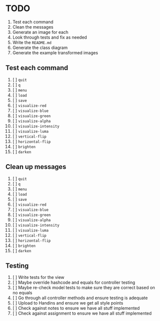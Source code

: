 # TODO

1. Test each command
2. Clean the messages
3. Generate an image for each
4. Look through tests and fix as needed
5. Write the `README.md`
6. Generate the class diagram
7. Generate the example transformed images

## Test each command

1. [ ] `quit`
2. [ ] `q`
3. [ ] `menu`
4. [ ] `load`
5. [ ] `save`
6. [ ] `visualize-red`
7. [ ] `visualize-blue`
8. [ ] `visualize-green`
9. [ ] `visualize-alpha`
10. [ ] `visualize-intensity`
11. [ ] `visualize-luma`
12. [ ] `vertical-flip`
13. [ ] `horizontal-flip`
14. [ ] `brighten`
15. [ ] `darken`

## Clean up messages

1. [ ] `quit`
2. [ ] `q`
3. [ ] `menu`
4. [ ] `load`
5. [ ] `save`
6. [ ] `visualize-red`
7. [ ] `visualize-blue`
8. [ ] `visualize-green`
9. [ ] `visualize-alpha`
10. [ ] `visualize-intensity`
11. [ ] `visualize-luma`
12. [ ] `vertical-flip`
13. [ ] `horizontal-flip`
14. [ ] `brighten`
15. [ ] `darken`

## Testing

1. [ ] Write tests for the view
2. [ ] Maybe override hashcode and equals for controller testing
3. [ ] Maybe re-check model tests to make sure they are correct based on no equals
2. [ ] Go through all controller methods and ensure testing is adequate
3. [ ] Upload to Handins and ensure we get all style points
4. [ ] Check against notes to ensure we have all stuff implemented
5. [ ] Check against assignment to ensure we have all stuff implemented